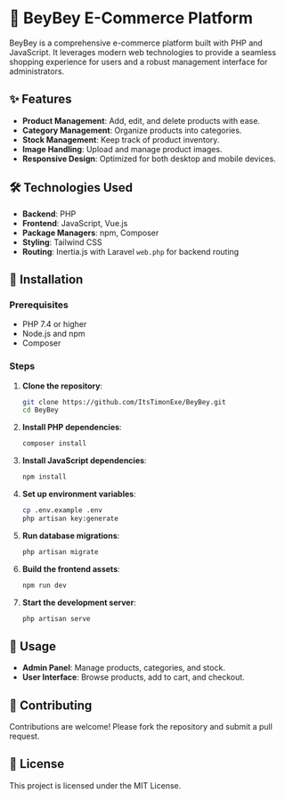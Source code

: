 # 🛒 BeyBey E-Commerce Platform

BeyBey is a comprehensive e-commerce platform built with PHP and JavaScript. It leverages modern web technologies to provide a seamless shopping experience for users and a robust management interface for administrators.

## ✨ Features

- **Product Management**: Add, edit, and delete products with ease.
- **Category Management**: Organize products into categories.
- **Stock Management**: Keep track of product inventory.
- **Image Handling**: Upload and manage product images.
- **Responsive Design**: Optimized for both desktop and mobile devices.

## 🛠️ Technologies Used

- **Backend**: PHP
- **Frontend**: JavaScript, Vue.js
- **Package Managers**: npm, Composer
- **Styling**: Tailwind CSS
- **Routing**: Inertia.js with Laravel `web.php` for backend routing

## 🚀 Installation

### Prerequisites

- PHP 7.4 or higher
- Node.js and npm
- Composer

### Steps

1. **Clone the repository**:
    ```sh
    git clone https://github.com/ItsTimonExe/BeyBey.git
    cd BeyBey
    ```

2. **Install PHP dependencies**:
    ```sh
    composer install
    ```

3. **Install JavaScript dependencies**:
    ```sh
    npm install
    ```

4. **Set up environment variables**:
    ```sh
    cp .env.example .env
    php artisan key:generate
    ```

5. **Run database migrations**:
    ```sh
    php artisan migrate
    ```

6. **Build the frontend assets**:
    ```sh
    npm run dev
    ```

7. **Start the development server**:
    ```sh
    php artisan serve
    ```

## 📖 Usage

- **Admin Panel**: Manage products, categories, and stock.
- **User Interface**: Browse products, add to cart, and checkout.

## 🤝 Contributing

Contributions are welcome! Please fork the repository and submit a pull request.

## 📄 License

This project is licensed under the MIT License.
